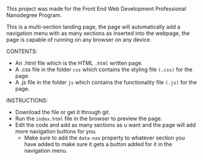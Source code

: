 This project was made for the Front End Web Development Professional Nanodegree Program.

This is a multi-section landing page, the page will automatically add a navigation menu with as many sections as inserted into the webpage, the page is capable of running on any browser on any device.

CONTENTS:

- An .html file which is the HTML `.html` written page.
- A .css file in the folder `css` which contains the styling file `(.css)` for the page.
- A .js file in the folder `js` which contains the functionality file `(.js)` for the page.

INSTRUCTIONS:

- Download the file or get it through git.
- Run the `index.html` file in the browser to preview the page.
- Edit the code and add as many sections as u want and the page will add more navigation buttons for you.
    - Make sure to add the `data-nav` property to whatever section you have added to make sure it gets a button added   for it in the navigation menu.

